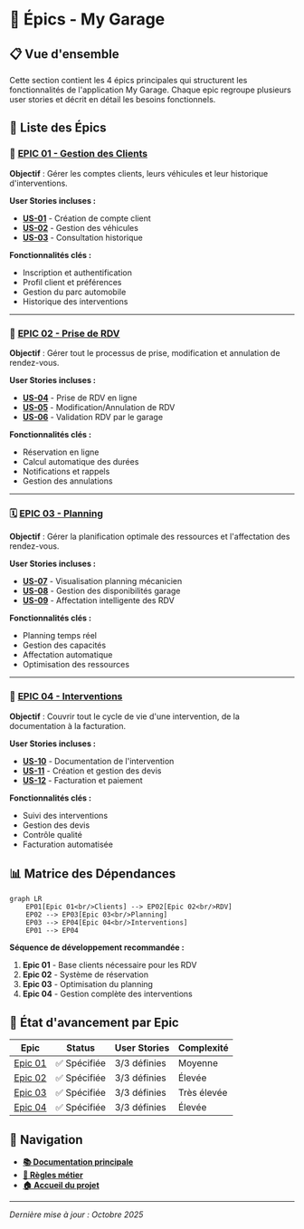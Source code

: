 # 🎯 Épics - My Garage

## 📋 Vue d'ensemble

Cette section contient les 4 épics principales qui structurent les fonctionnalités de l'application My Garage. Chaque epic regroupe plusieurs user stories et décrit en détail les besoins fonctionnels.

## 📑 Liste des Épics

### 👤 [EPIC 01 - Gestion des Clients](./EPIC-01-gestion-clients.md)
**Objectif** : Gérer les comptes clients, leurs véhicules et leur historique d'interventions.

**User Stories incluses :**
- **[US-01](./EPIC-01-gestion-clients.md#us-01-création-de-compte-client)** - Création de compte client
- **[US-02](./EPIC-01-gestion-clients.md#us-02-gestion-des-véhicules)** - Gestion des véhicules
- **[US-03](./EPIC-01-gestion-clients.md#us-03-consultation-historique)** - Consultation historique

**Fonctionnalités clés :**
- Inscription et authentification
- Profil client et préférences
- Gestion du parc automobile
- Historique des interventions

---

### 📅 [EPIC 02 - Prise de RDV](./EPIC-02-prise-rdv.md)
**Objectif** : Gérer tout le processus de prise, modification et annulation de rendez-vous.

**User Stories incluses :**
- **[US-04](./EPIC-02-prise-rdv.md#us-04-prise-de-rdv-en-ligne)** - Prise de RDV en ligne
- **[US-05](./EPIC-02-prise-rdv.md#us-05-modificationannulation-de-rdv)** - Modification/Annulation de RDV
- **[US-06](./EPIC-02-prise-rdv.md#us-06-validation-rdv-par-le-garage)** - Validation RDV par le garage

**Fonctionnalités clés :**
- Réservation en ligne
- Calcul automatique des durées
- Notifications et rappels
- Gestion des annulations

---

### 🗓️ [EPIC 03 - Planning](./EPIC-03-planning.md)
**Objectif** : Gérer la planification optimale des ressources et l'affectation des rendez-vous.

**User Stories incluses :**
- **[US-07](./EPIC-03-planning.md#us-07-visualisation-planning-mécanicien)** - Visualisation planning mécanicien
- **[US-08](./EPIC-03-planning.md#us-08-gestion-des-disponibilités-garage)** - Gestion des disponibilités garage
- **[US-09](./EPIC-03-planning.md#us-09-affectation-intelligente-des-rdv)** - Affectation intelligente des RDV

**Fonctionnalités clés :**
- Planning temps réel
- Gestion des capacités
- Affectation automatique
- Optimisation des ressources

---

### 🔧 [EPIC 04 - Interventions](./EPIC-04-interventions.md)
**Objectif** : Couvrir tout le cycle de vie d'une intervention, de la documentation à la facturation.

**User Stories incluses :**
- **[US-10](./EPIC-04-interventions.md#us-10-documentation-de-lintervention)** - Documentation de l'intervention
- **[US-11](./EPIC-04-interventions.md#us-11-création-et-gestion-des-devis)** - Création et gestion des devis
- **[US-12](./EPIC-04-interventions.md#us-12-facturation-et-paiement)** - Facturation et paiement

**Fonctionnalités clés :**
- Suivi des interventions
- Gestion des devis
- Contrôle qualité
- Facturation automatisée

## 📊 Matrice des Dépendances

```mermaid
graph LR
    EP01[Epic 01<br/>Clients] --> EP02[Epic 02<br/>RDV]
    EP02 --> EP03[Epic 03<br/>Planning]
    EP03 --> EP04[Epic 04<br/>Interventions]
    EP01 --> EP04
```

**Séquence de développement recommandée :**
1. **Epic 01** - Base clients nécessaire pour les RDV
2. **Epic 02** - Système de réservation
3. **Epic 03** - Optimisation du planning
4. **Epic 04** - Gestion complète des interventions

## 🔄 État d'avancement par Epic

| Epic | Status | User Stories | Complexité |
|------|--------|--------------|------------|
| [Epic 01](./EPIC-01-gestion-clients.md) | ✅ Spécifiée | 3/3 définies | Moyenne |
| [Epic 02](./EPIC-02-prise-rdv.md) | ✅ Spécifiée | 3/3 définies | Élevée |
| [Epic 03](./EPIC-03-planning.md) | ✅ Spécifiée | 3/3 définies | Très élevée |
| [Epic 04](./EPIC-04-interventions.md) | ✅ Spécifiée | 3/3 définies | Élevée |

## 🔗 Navigation

- **[📚 Documentation principale](../index.md)**
- **[📐 Règles métier](../business-rules/index.md)**
- **[🏠 Accueil du projet](../../index.md)**

---
*Dernière mise à jour : Octobre 2025*